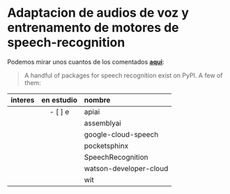# Adaptacion de audios de voz y entrenamento de motores de speech-recognition

Podemos mirar unos cuantos de los comentados [**aqui**](https://realpython.com/python-speech-recognition/):

>A handful of packages for speech recognition exist on PyPI. A few of them:

| interes | en estudio | nombre                 |
|:-------:|:----------:|:-----------------------|
|         |   - [ ] e  | apiai                  |
|         |            | assemblyai             |
|         |            | google-cloud-speech    |
|         |            | pocketsphinx           |
|         |            | SpeechRecognition      |
|         |            | watson-developer-cloud |
|         |            | wit                    |

